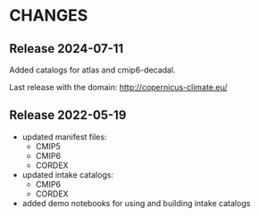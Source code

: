 # CHANGES

## Release 2024-07-11

Added catalogs for atlas and cmip6-decadal.

Last release with the domain: http://copernicus-climate.eu/

## Release 2022-05-19

* updated manifest files:
    * CMIP5
    * CMIP6
    * CORDEX
* updated intake catalogs:
    * CMIP6
    * CORDEX
* added demo notebooks for using and building intake catalogs
